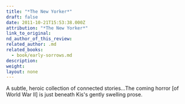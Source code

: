 ```yaml
---
title: "*The New Yorker*"
draft: false
date: 2011-10-21T15:53:38.000Z
attribution: "*The New Yorker*"
link_to_original:
nd_author_of_this_review:
related_author: .md
related_books:
  - book/early-sorrows.md
description:
weight:
layout: none
---
```

A subtle, heroic collection of connected stories...The coming horror [of World War II] is just beneath Kis's gently swelling prose.

